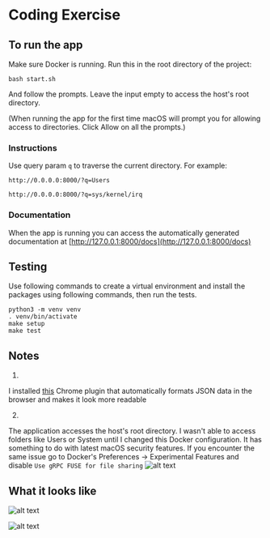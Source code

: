 # Coding Exercise


## To run the app

Make sure Docker is running.
Run this in the root directory of the project:

`bash start.sh`

And follow the prompts. Leave the input empty to access the host's root directory.

(When running the app for the first time macOS will prompt you for allowing access to directories. Click Allow on all the prompts.)


### Instructions
Use query param `q` to traverse the current directory. For example:

`http://0.0.0.0:8000/?q=Users`

`http://0.0.0.0:8000/?q=sys/kernel/irq`


### Documentation
When the app is running you can access the automatically generated documentation at [http://127.0.0.1:8000/docs](http://127.0.0.1:8000/docs)


## Testing
Use following commands to create a virtual environment and install the packages using following commands, then run the tests.
```
python3 -m venv venv
. venv/bin/activate
make setup
make test
```

## Notes
1.
I installed [this](https://chrome.google.com/webstore/detail/jsonview/chklaanhfefbnpoihckbnefhakgolnmc) Chrome plugin that automatically formats JSON data in the browser and makes it look more readable

2.
The application accesses the host's root directory. I wasn't able to access folders like Users or System until I changed this Docker configuration. It has something to do with latest macOS security features. If you encounter the same issue go to Docker's Preferences -> Experimental Features and disable `Use gRPC FUSE for file sharing`
![alt text](https://i.imgur.com/aRoLWOe.png)


## What it looks like

![alt text](https://i.imgur.com/Y4CDopf.png)


![alt text](https://i.imgur.com/iue2D4m.png)


